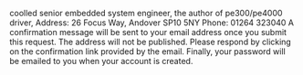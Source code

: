 coolled senior embedded system engineer, the author of pe300/pe4000 driver, Address: 26 Focus Way, Andover SP10 5NY
Phone: 01264 323040
A confirmation message will be sent to your email address once you submit this request. The address will not be published. Please respond by clicking on the confirmation link provided by the email. Finally, your password will be emailed to you when your account is created.
